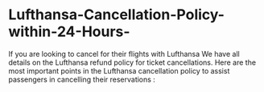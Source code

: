 # Lufthansa-Cancellation-Policy-within-24-Hours-
If you are looking to cancel for their flights with Lufthansa We have all details on the Lufthansa refund policy for ticket cancellations. Here are the most important points in the Lufthansa cancellation policy to assist passengers in cancelling their reservations :
